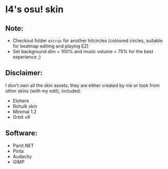 # l4's osu! skin
## Note: 
* Checkout folder `extras` for another hitcircles (coloured circles,
		suitable for beatmap editing and playing EZ)
* Set background dim = 100% and music volume = 75% for the best experience ;)

## Disclaimer: 
I don't own all the skin assets, they are either created by me 
or took from other skins (with my edit), included:
* Elohere
* Rohulk skin
* Minimal 1.2
* Orbit v9

## Software:
* Paint.NET
* Pinta
* Audacity
* GIMP
